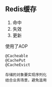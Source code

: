 ## Redis缓存
 
1. 命中
2. 失效
3. 更新


使用了AOP

    @Cacheable
    @CachePut
    @CacheEvict
    
    存储的对象要实现序列化
    结合业务场景，避免滥用